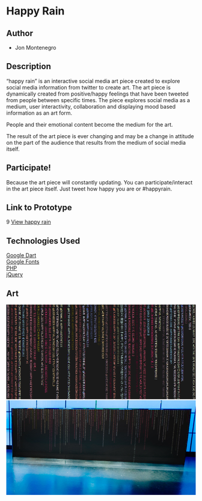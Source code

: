 # Happy Rain

## Author
- Jon Montenegro

## Description
“happy rain” is an interactive social media art piece created to explore social media information from twitter to create art. The art piece is dynamically created from positive/happy feelings that have been tweeted from people between specific times. The piece explores social media as a medium, user interactivity, collaboration and displaying mood based information as an art form.

People and their emotional content become the medium for the art.

The result of the art piece is ever changing and may be a change in attitude on the part of the audience that results from the medium of social media itself.

## Participate!
Because the art piece will constantly updating. You can participate/interact in the art piece itself.
Just tweet how happy you are or #happyrain.

## Link to Prototype
<!-- NOTE: If your project lives online you can add one or more links here. Make sure you have a stable version of your project running before linking it. -->
9
[View happy rain](http://jonmontenegro.com/Google-DevArt/happy-rain "Google DevArt - happy rain")

<!-- NOTE: Wrap your code blocks or any code citation by using ``` like the example below.
```
function test() {
   console.log("Printing a test");
}
```
Links to External Libraries
NOTE: You can also use this space to link to external libraries or Github repositories you used on your project.
 -->
## Technologies Used
[Google Dart](https://www.dartlang.org/ "Google Dart")<br />
[Google Fonts](https://www.google.com/fonts "Google Fonts")<br />
[PHP](http://php.net/ "php")<br />
[jQuery](http://jquery.com/ "jquery")<br />



## Art
![Example Image](project_images/cover.jpg "happy rain")
![Example Image](project_images/demo.jpg "proposal")





<!-- https://www.youtube.com/watch?v=30yGOxJJ2PQ -->
